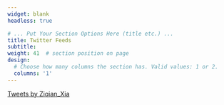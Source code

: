 ```yaml
---
widget: blank
headless: true

# ... Put Your Section Options Here (title etc.) ...
title: Twitter Feeds
subtitle:
weight: 41  # section position on page
design:
  # Choose how many columns the section has. Valid values: 1 or 2.
  columns: '1'
---
```

<a class="twitter-timeline" data-width="1000" data-height="450" data-theme="light" href="https://twitter.com/Ziqian_Xia?ref_src=twsrc%5Etfw">Tweets by Ziqian_Xia</a> <script async src="https://platform.twitter.com/widgets.js" charset="utf-8"></script>